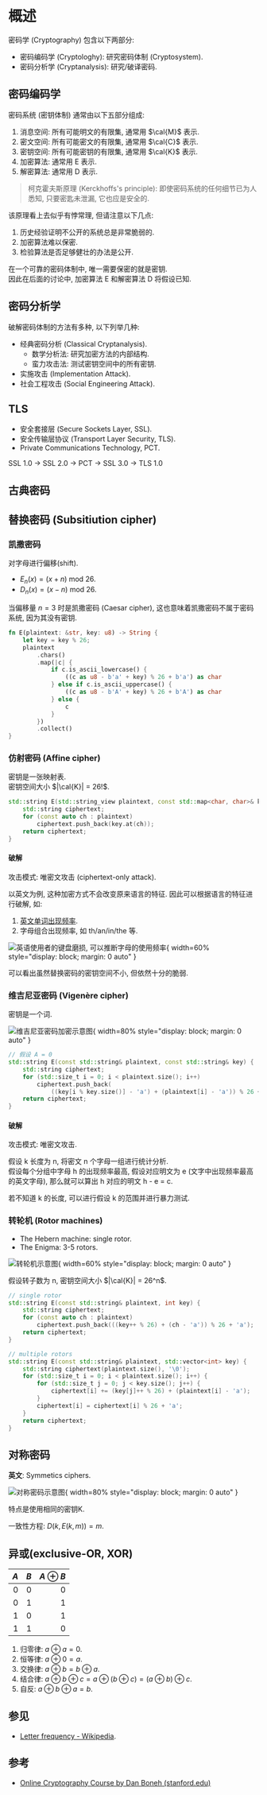 # 概述

密码学 (Cryptography) 包含以下两部分:

- 密码编码学 (Cryptologhy): 研究密码体制 (Cryptosystem).
- 密码分析学 (Cryptanalysis): 研究/破译密码.

## 密码编码学

密码系统 (密钥体制) 通常由以下五部分组成:  

1. 消息空间: 所有可能明文的有限集, 通常用 $\cal{M}$ 表示.
2. 密文空间: 所有可能密文的有限集, 通常用 $\cal{C}$ 表示.
3. 密钥空间: 所有可能密钥的有限集, 通常用 $\cal{K}$ 表示.
4. 加密算法: 通常用 E 表示.
5. 解密算法: 通常用 D 表示.

> 柯克霍夫斯原理 (Kerckhoffs's principle): 即使密码系统的任何细节已为人悉知, 只要密匙未泄漏, 它也应是安全的.

该原理看上去似乎有悖常理, 但请注意以下几点:  

1. 历史经验证明不公开的系统总是非常脆弱的.
2. 加密算法难以保密.
3. 检验算法是否足够健壮的办法是公开.

在一个可靠的密码体制中, 唯一需要保密的就是密钥.  
因此在后面的讨论中, 加密算法 E 和解密算法 D 将假设已知.  

## 密码分析学

破解密码体制的方法有多种, 以下列举几种:  

- 经典密码分析 (Classical Cryptanalysis).
  - 数学分析法: 研究加密方法的内部结构.
  - 蛮力攻击法: 测试密钥空间中的所有密钥.
- 实施攻击 (Implementation Attack).
- 社会工程攻击 (Social Engineering Attack).

## TLS

- 安全套接层 (Secure Sockets Layer, SSL).
- 安全传输层协议 (Transport Layer Security, TLS).
- Private Communications Technology, PCT.

SSL 1.0 -> SSL 2.0 -> PCT -> SSL 3.0 -> TLS 1.0

## 古典密码

## 替换密码 (Subsitiution cipher)

### 凯撒密码

对字母进行偏移(shift).  

- $E_n(x) = (x + n) \text{ mod } 26$.
- $D_n(x) = (x - n) \text{ mod } 26$.

当偏移量 $n = 3$ 时是凯撒密码 (Caesar cipher), 这也意味着凯撒密码不属于密码系统, 因为其没有密钥.

```rs
fn E(plaintext: &str, key: u8) -> String {
    let key = key % 26;
    plaintext
        .chars()
        .map(|c| {
            if c.is_ascii_lowercase() {
                ((c as u8 - b'a' + key) % 26 + b'a') as char
            } else if c.is_ascii_uppercase() {
                ((c as u8 - b'A' + key) % 26 + b'A') as char
            } else {
                c
            }
        })
        .collect()
}
```

### 仿射密码 (Affine cipher)

<!-- FIXME: Monoalphabetic cipher -->

密钥是一张映射表.  
密钥空间大小 $|\cal{K}| = 26!$.

```cpp
std::string E(std::string_view plaintext, const std::map<char, char>& key) {
    std::string ciphertext;
    for (const auto ch : plaintext)
        ciphertext.push_back(key.at(ch));
    return ciphertext;
}
```

#### 破解

攻击模式: 唯密文攻击 (ciphertext-only attack).  

以英文为例, 这种加密方式不会改变原来语言的特征. 因此可以根据语言的特征进行破解, 如:  

1. [英文单词出现频率](https://en.wikipedia.org/wiki/Letter_frequency).
2. 字母组合出现频率, 如 th/an/in/the 等.

![英语使用者的键盘磨损, 可以推断字母的使用频率](assets/worn_keyboard_of_english_speaker.png){ width=60% style="display: block; margin: 0 auto" }  

可以看出虽然替换密码的密钥空间不小, 但依然十分的脆弱.

### 维吉尼亚密码 (Vigenère cipher)

密钥是一个词.  

![维吉尼亚密码加密示意图](assets/vigenere_cipher.png){ width=80% style="display: block; margin: 0 auto" }  

```cpp
// 假设 A = 0
std::string E(const std::string& plaintext, const std::string& key) {
    std::string ciphertext;
    for (std::size_t i = 0; i < plaintext.size(); i++)
        ciphertext.push_back(
            ((key[i % key.size()] - 'a') + (plaintext[i] - 'a')) % 26 + 'a');
    return ciphertext;
}
```

#### 破解

攻击模式: 唯密文攻击.  

假设 k 长度为 n, 将密文 n 个字母一组进行统计分析.  
假设每个分组中字母 h 的出现频率最高, 假设对应明文为 e (文字中出现频率最高的英文字母), 那么就可以算出 h 对应的明文 h - e = c.  

若不知道 k 的长度, 可以进行假设 k 的范围并进行暴力测试.  

### 转轮机 (Rotor machines)

- The Hebern machine: single rotor.
- The Enigma: 3-5 rotors.

![转轮机示意图](assets/rotor_machines.png){ width=60% style="display: block; margin: 0 auto" }  

假设转子数为 n, 密钥空间大小 $|\cal{K}| = 26^n$.  

```cpp
// single rotor
std::string E(const std::string& plaintext, int key) {
    std::string ciphertext;
    for (const auto ch : plaintext)
        ciphertext.push_back(((key++ % 26) + (ch - 'a')) % 26 + 'a');
    return ciphertext;
}

// multiple rotors
std::string E(const std::string& plaintext, std::vector<int> key) {
    std::string ciphertext(plaintext.size(), '\0');
    for (std::size_t i = 0; i < plaintext.size(); i++) {
        for (std::size_t j = 0; j < key.size(); j++) {
            ciphertext[i] += (key[j]++ % 26) + (plaintext[i] - 'a');
        }
        ciphertext[i] = ciphertext[i] % 26 + 'a';
    }
    return ciphertext;
}
```

## 对称密码

**英文**: Symmetics ciphers.

![对称密码示意图](assets/sym_cipher.png){ width=80% style="display: block; margin: 0 auto" }  

特点是使用相同的密钥K.  

一致性方程: $D(k, E(k, m)) = m$.  

## 异或(exclusive-OR, XOR)

| $A$ | $B$ | $A \oplus B$ |
| --: | --: | -----------: |
|   0 |   0 |            0 |
|   0 |   1 |            1 |
|   1 |   0 |            1 |
|   1 |   1 |            0 |

1. 归零律: $a \oplus a = 0$.
2. 恒等律: $a \oplus 0 = a$.
3. 交换律: $a \oplus b = b \oplus a$.
4. 结合律: $a \oplus b \oplus c = a \oplus (b \oplus c) = (a \oplus b) \oplus c$.
5. 自反: $a \oplus b \oplus a = b$.

## 参见

- [Letter frequency - Wikipedia](https://en.wikipedia.org/wiki/Letter_frequency).

## 参考

- [Online Cryptography Course by Dan Boneh (stanford.edu)](https://crypto.stanford.edu/~dabo/courses/OnlineCrypto/)
